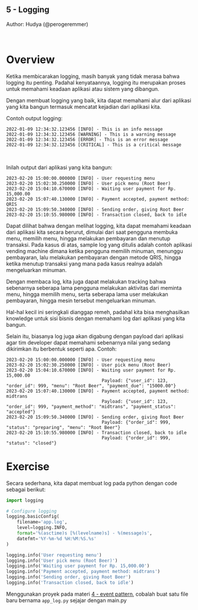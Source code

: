 5 - Logging
---

Author: Hudya (@perogeremmer)

<br />

# Overview

Ketika membicarakan logging, masih banyak yang tidak merasa bahwa logging itu penting. Padahal kenyataannya, logging itu merupakan proses untuk memahami keadaan aplikasi atau sistem yang dibangun.

Dengan membuat logging yang baik, kita dapat memahami alur dari aplikasi yang kita bangun termasuk mencatat kejadian dari aplikasi kita.

Contoh output logging:

```log
2022-01-09 12:34:32.123456 [INFO] - This is an info message
2022-01-09 12:34:32.123456 [WARNING] - This is a warning message
2022-01-09 12:34:32.123456 [ERROR] - This is an error message
2022-01-09 12:34:32.123456 [CRITICAL] - This is a critical message
```

<br />

Inilah output dari aplikasi yang kita bangun:

```log
2023-02-20 15:00:00.000000 [INFO] - User requesting menu
2023-02-20 15:02:30.250000 [INFO] - User pick menu (Root Beer)
2023-02-20 15:04:10.670000 [INFO] - Waiting user payment for Rp. 15,000.00
2023-02-20 15:07:40.130000 [INFO] - Payment accepted, payment method: QRIS
2023-02-20 15:09:50.340000 [INFO] - Sending order, giving Root Beer
2023-02-20 15:10:55.980000 [INFO] - Transaction closed, back to idle
```

Dapat dilihat bahwa dengan melihat logging, kita dapat memahami keadaan dari aplikasi kita secara berurut, dimulai dari saat pengguna membuka menu, memilih menu, hingga melakukan pembayaran dan menutup transaksi. Pada kasus di atas, sample log yang ditulis adalah contoh aplikasi vending machine dimana ketika pengguna memilih minuman, menunggu pembayaran, lalu melakukan pembayaran dengan metode QRIS, hingga ketika menutup transaksi yang mana pada kasus realnya adalah mengeluarkan minuman.

Dengan membaca log, kita juga dapat melakukan tracking bahwa sebenarnya seberapa lama pengguna melakukan aktivitas dari meminta menu, hingga memilih menu, serta seberapa lama user melakukan pembayaran, hingga mesin tersebut mengeluarkan minuman.

Hal-hal kecil ini seringkali dianggap remeh, padahal kita bisa menghasilkan knowledge untuk sisi bisnis dengan memahami log dari aplikasi yang kita bangun.

Selain itu, biasanya log juga akan digabung dengan payload dari aplikasi agar tim developer dapat memahami sebenarnya nilai yang sedang dikirimkan itu berbentuk seperti apa. Contoh:

```log
2023-02-20 15:00:00.000000 [INFO] - User requesting menu
2023-02-20 15:02:30.250000 [INFO] - User pick menu (Root Beer)
2023-02-20 15:04:10.670000 [INFO] - Waiting user payment for Rp. 15,000.00
                                    Payload: {"user_id": 123, "order_id": 999, "menu": "Root Beer", "payment_due": "15000.00"}
2023-02-20 15:07:40.130000 [INFO] - Payment accepted, payment method: midtrans
                                    Payload: {"user_id": 123, "order_id": 999, "payment_method": "midtrans", "payment_status": "accepted"}
2023-02-20 15:09:50.340000 [INFO] - Sending order, giving Root Beer
                                    Payload: {"order_id": 999, "status": "preparing", "menu": "Root Beer"}
2023-02-20 15:10:55.980000 [INFO] - Transaction closed, back to idle
                                    Payload: {"order_id": 999, "status": "closed"}
```

# Exercise

Secara sederhana, kita dapat membuat log pada python dengan code sebagai berikut:

```python
import logging

# Configure logging
logging.basicConfig(
    filename='app.log',
    level=logging.INFO,
    format='%(asctime)s [%(levelname)s] - %(message)s',
    datefmt='%Y-%m-%d %H:%M:%S.%s'
)

logging.info('User requesting menu')
logging.info('User pick menu (Root Beer)')
logging.info('Waiting user payment for Rp. 15,000.00')
logging.info('Payment accepted, payment method: midtrans')
logging.info('Sending order, giving Root Beer')
logging.info('Transaction closed, back to idle')
```

Menggunakan proyek pada materi [4 - event pattern](./4-event-pattern.md), cobalah buat satu file baru bernama `app_log.py` sejajar dengan main.py
